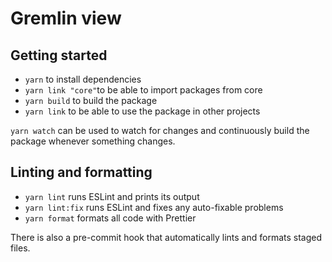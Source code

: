 # Gremlin view

## Getting started

- `yarn` to install dependencies
- `yarn link "core"`to be able to import packages from core
- `yarn build` to build the package
- `yarn link` to be able to use the package in other projects

`yarn watch` can be used to watch for changes and continuously build the package whenever something changes.

## Linting and formatting

- `yarn lint` runs ESLint and prints its output
- `yarn lint:fix` runs ESLint and fixes any auto-fixable problems
- `yarn format` formats all code with Prettier

There is also a pre-commit hook that automatically lints and formats staged files.

